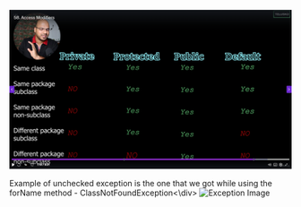 ![Access Modifiers](assests/image.png)
<div>Example of unchecked exception is the one that we got while using the forName method - ClassNotFoundException<\div>
<img href = "assests/exception.png" alt = "Exception Image">